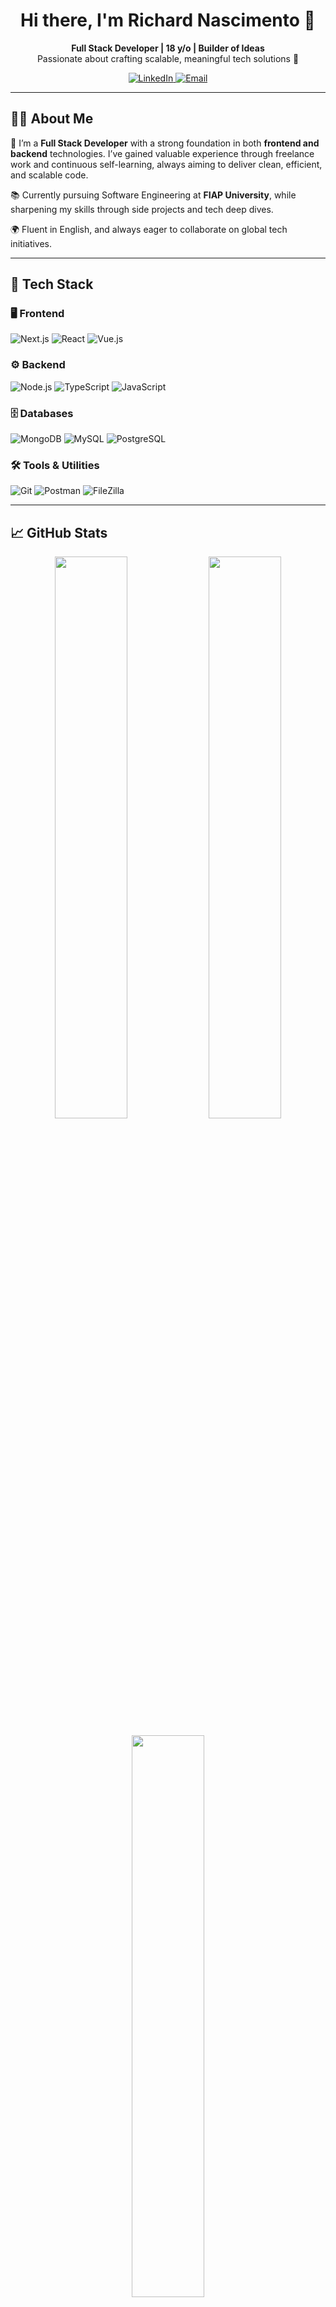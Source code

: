 <h1 align="center">Hi there, I'm Richard Nascimento 👋</h1>

<p align="center">
  <b>Full Stack Developer | 18 y/o | Builder of Ideas</b><br/>
  Passionate about crafting scalable, meaningful tech solutions 🚀
</p>

<p align="center">
  <a href="https://www.linkedin.com/in/richardnascimento18" target="_blank">
    <img alt="LinkedIn" src="https://img.shields.io/badge/LinkedIn-0A66C2?style=for-the-badge&logo=linkedin&logoColor=white" />
  </a>
  <a href="mailto:juniordomingos1980@gmail.com">
    <img alt="Email" src="https://img.shields.io/badge/Email-D14836?style=for-the-badge&logo=gmail&logoColor=white" />
  </a>
</p>

---

## 👨‍💻 About Me

🎯 I’m a **Full Stack Developer** with a strong foundation in both **frontend and backend** technologies. I’ve gained valuable experience through freelance work and continuous self-learning, always aiming to deliver clean, efficient, and scalable code.

📚 Currently pursuing Software Engineering at **FIAP University**, while sharpening my skills through side projects and tech deep dives.

🌍 Fluent in English, and always eager to collaborate on global tech initiatives.

---

## 🚀 Tech Stack

### 🖥️ Frontend
![Next.js](https://img.shields.io/badge/Next.js-000000?style=for-the-badge&logo=next.js&logoColor=white)
![React](https://img.shields.io/badge/React-61DAFB?style=for-the-badge&logo=react&logoColor=black)
![Vue.js](https://img.shields.io/badge/Vue.js-4FC08D?style=for-the-badge&logo=vue.js&logoColor=white)

### ⚙️ Backend
![Node.js](https://img.shields.io/badge/Node.js-339933?style=for-the-badge&logo=node.js&logoColor=white)
![TypeScript](https://img.shields.io/badge/TypeScript-3178C6?style=for-the-badge&logo=typescript&logoColor=white)
![JavaScript](https://img.shields.io/badge/JavaScript-F7DF1E?style=for-the-badge&logo=javascript&logoColor=black)

### 🗄️ Databases
![MongoDB](https://img.shields.io/badge/MongoDB-47A248?style=for-the-badge&logo=mongodb&logoColor=white)
![MySQL](https://img.shields.io/badge/MySQL-4479A1?style=for-the-badge&logo=mysql&logoColor=white)
![PostgreSQL](https://img.shields.io/badge/PostgreSQL-4169E1?style=for-the-badge&logo=postgresql&logoColor=white)

### 🛠️ Tools & Utilities
![Git](https://img.shields.io/badge/Git-F05032?style=for-the-badge&logo=git&logoColor=white)
![Postman](https://img.shields.io/badge/Postman-FF6C37?style=for-the-badge&logo=postman&logoColor=white)
![FileZilla](https://img.shields.io/badge/FileZilla-BF0000?style=for-the-badge&logo=filezilla&logoColor=white)

---

## 📈 GitHub Stats

<p align="center">
  <img width="48%" src="https://github-readme-stats.vercel.app/api?username=richardnascimento18&show_icons=true&theme=radical" />
  <img width="48%" src="https://github-readme-streak-stats.herokuapp.com/?user=richardnascimento18&theme=radical" />
</p>
<p align="center">
  <img width="48%" src="https://github-readme-stats.vercel.app/api/top-langs/?username=richardnasc&layout=compact&theme=radical" />
</p>

---

## 🧠 What Drives Me

💡 I’m driven by curiosity, problem-solving, and the desire to build solutions that matter. Whether it’s experimenting with new architectures, diving into backend complexity, or polishing a beautiful frontend — I’m all in.

🛠️ I’m currently working on projects that blend clean architecture, DDD, and modern technologies like **NestJS**, **Kafka**, and **GraphQL** — always seeking to grow into a full-cycle developer.

---

## ✨ Let's Connect

If you’re into tech, software architecture, or just enjoy building cool stuff — we’ll get along just fine.  
Feel free to reach out or collaborate — let’s make something great together. 🚀

<p align="center">
  <a href="https://www.linkedin.com/in/richardnascimento18" target="_blank">🔗 LinkedIn</a> | 
  <a href="mailto:juniordomingos1980@gmail.com">📩 Email</a>
</p>

